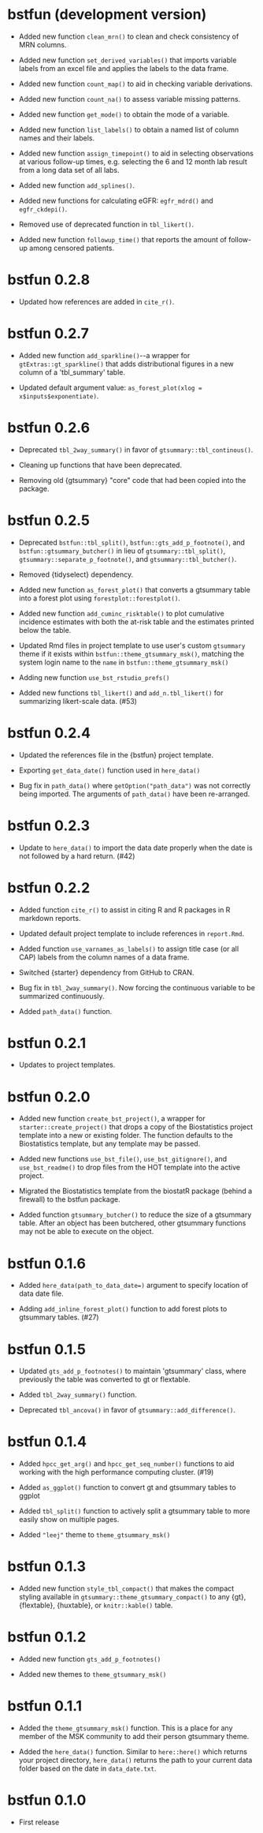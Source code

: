 # bstfun (development version)

* Added new function `clean_mrn()` to clean and check consistency of MRN columns.

* Added new function `set_derived_variables()` that imports variable labels from an excel file and applies the labels to the data frame.

* Added new function `count_map()` to aid in checking variable derivations.

* Added new function `count_na()` to assess variable missing patterns.

* Added new function `get_mode()` to obtain the mode of a variable.

* Added new function `list_labels()` to obtain a named list of column names and their labels.

* Added new function `assign_timepoint()` to aid in selecting observations at various follow-up times, e.g. selecting the 6 and 12 month lab result from a long data set of all labs.

* Added new function `add_splines()`.

* Added new functions for calculating eGFR: `egfr_mdrd()` and `egfr_ckdepi()`.

* Removed use of deprecated function in `tbl_likert()`.

* Added new function `followup_time()` that reports the amount of follow-up among censored patients.

# bstfun 0.2.8

* Updated how references are added in `cite_r()`.

# bstfun 0.2.7

* Added new function `add_sparkline()`--a wrapper for `gtExtras::gt_sparkline()` that adds distributional figures in a new column of a 'tbl_summary' table.

* Updated default argument value: `as_forest_plot(xlog = x$inputs$exponentiate)`.

# bstfun 0.2.6

* Deprecated `tbl_2way_summary()` in favor of `gtsummary::tbl_continous()`.

* Cleaning up functions that have been deprecated.

* Removing old {gtsummary} "core" code that had been copied into the package.

# bstfun 0.2.5

* Deprecated `bstfun::tbl_split()`, `bstfun::gts_add_p_footnote()`, and `bstfun::gtsummary_butcher()` in lieu of `gtsummary::tbl_split()`, `gtsummary::separate_p_footnote()`, and `gtsummary::tbl_butcher()`.

* Removed {tidyselect} dependency.

* Added new function `as_forest_plot()` that converts a gtsummary table into a forest plot using `forestplot::forestplot()`.

* Added new function `add_cuminc_risktable()` to plot cumulative incidence estimates with both the at-risk table and the estimates printed below the table.

* Updated Rmd files in project template to use user's custom `gtsummary` theme if it exists within `bstfun::theme_gtsummary_msk()`, matching the system login name to the `name` in `bstfun::theme_gtsummary_msk()`

* Adding new function `use_bst_rstudio_prefs()`

* Added new functions `tbl_likert()` and `add_n.tbl_likert()` for summarizing likert-scale data. (#53) 

# bstfun 0.2.4

* Updated the references file in the {bstfun} project template.

* Exporting `get_data_date()` function used in `here_data()`

* Bug fix in `path_data()` where `getOption("path_data")` was not correctly being imported. The arguments of `path_data()` have been re-arranged.

# bstfun 0.2.3

* Update to `here_data()` to import the data date properly when the date is not followed by a hard return. (#42)

# bstfun 0.2.2

* Added function `cite_r()` to assist in citing R and R packages in R markdown reports.

* Updated default project template to include references in `report.Rmd`.

* Added function `use_varnames_as_labels()` to assign title case (or all CAP) labels from the column names of a data frame.

* Switched {starter} dependency from GitHub to CRAN.

* Bug fix in `tbl_2way_summary()`. Now forcing the continuous variable to be summarized continuously.

* Added `path_data()` function.

# bstfun 0.2.1

* Updates to project templates.

# bstfun 0.2.0

* Added new function `create_bst_project()`, a wrapper for `starter::create_project()` that drops a copy of the Biostatistics project template into a new or existing folder. The function defaults to the Biostatistics template, but any template may be passed.

* Added new functions `use_bst_file()`, `use_bst_gitignore()`, and `use_bst_readme()` to drop files from the HOT template into the active project.

* Migrated the Biostatistics template from the biostatR package (behind a firewall) to the bstfun package.

* Added function `gtsummary_butcher()` to reduce the size of a gtsummary table. After an object has been butchered, other gtsummary functions may not be able to execute on the object.

# bstfun 0.1.6

* Added `here_data(path_to_data_date=)` argument to specify location of data date file.

* Adding `add_inline_forest_plot()` function to add forest plots to gtsummary tables. (#27)

# bstfun 0.1.5

* Updated `gts_add_p_footnotes()` to maintain 'gtsummary' class, where previously the table was converted to gt or flextable.

* Added `tbl_2way_summary()` function.

* Deprecated `tbl_ancova()` in favor of `gtsummary::add_difference()`.

# bstfun 0.1.4

* Added `hpcc_get_arg()` and `hpcc_get_seq_number()` functions to aid working with the high performance computing cluster. (#19)

* Added `as_ggplot()` function to convert gt and gtsummary tables to ggplot

* Added `tbl_split()` function to actively split a gtsummary table to more easily show on multiple pages.

* Added `"leej"` theme to `theme_gtsummary_msk()`

# bstfun 0.1.3

* Added new function `style_tbl_compact()` that makes the compact styling available in `gtsummary::theme_gtsummary_compact()` to any {gt}, {flextable}, {huxtable}, or `knitr::kable()` table.

# bstfun 0.1.2

* Added new function `gts_add_p_footnotes()`

* Added new themes to `theme_gtsummary_msk()`

# bstfun 0.1.1

* Added the `theme_gtsummary_msk()` function. This is a place for any member of the MSK community to add their person gtsummary theme.

* Added the `here_data()` function. Similar to `here::here()` which returns your project directory, `here_data()` returns the path to your current data folder based on the date in `data_date.txt`.

# bstfun 0.1.0

* First release
